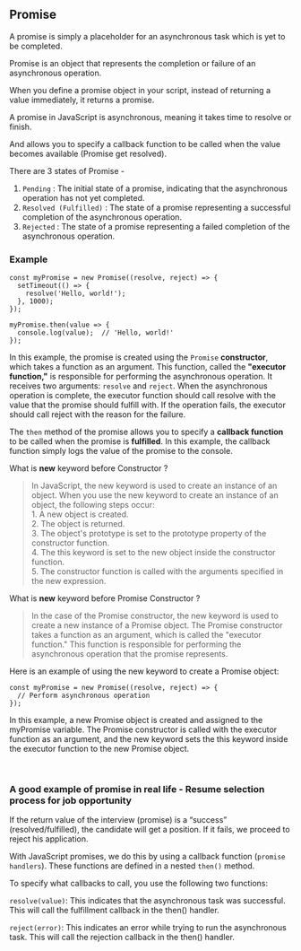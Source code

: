 ## Promise

A promise is simply a placeholder for an asynchronous task which is yet to be completed.

Promise is an object that represents the completion or failure of an asynchronous operation.

When you define a promise object in your script, instead of returning a value immediately, it returns a promise.

A promise in JavaScript is asynchronous, meaning it takes time to resolve or finish.

And allows you to specify a callback function to be called when the value becomes available (Promise get resolved).

There are 3 states of Promise -

1. `Pending` : The initial state of a promise, indicating that the asynchronous operation has not yet completed.
2. `Resolved (Fulfilled)` : The state of a promise representing a successful completion of the asynchronous operation.
3. `Rejected` : The state of a promise representing a failed completion of the asynchronous operation.

### Example

```
const myPromise = new Promise((resolve, reject) => {
  setTimeout(() => {
    resolve('Hello, world!');
  }, 1000);
});

myPromise.then(value => {
  console.log(value);  // 'Hello, world!'
});
```

In this example, the promise is created using the `Promise` **constructor**, which takes a function as an argument. This function, called the **"executor function,"** is responsible for performing the asynchronous operation. It receives two arguments: `resolve` and `reject`. When the asynchronous operation is complete, the executor function should call resolve with the value that the promise should fulfill with. If the operation fails, the executor should call reject with the reason for the failure.

The `then` method of the promise allows you to specify a **callback function** to be called when the promise is **fulfilled**. In this example, the callback function simply logs the value of the promise to the console.

What is **new** keyword before Constructor ?

> In JavaScript, the new keyword is used to create an instance of an object. When you use the new keyword to create an instance of an object, the following steps occur: <br>1. A new object is created. <br>2. The object is returned. <br>3. The object's prototype is set to the prototype property of the constructor function. <br>4. The this keyword is set to the new object inside the constructor function. <br>5. The constructor function is called with the arguments specified in the new expression.

What is **new** keyword before Promise Constructor ?

> In the case of the Promise constructor, the new keyword is used to create a new instance of a Promise object. The Promise constructor takes a function as an argument, which is called the "executor function." This function is responsible for performing the asynchronous operation that the promise represents.

Here is an example of using the new keyword to create a Promise object:

```
const myPromise = new Promise((resolve, reject) => {
  // Perform asynchronous operation
});
```

In this example, a new Promise object is created and assigned to the myPromise variable. The Promise constructor is called with the executor function as an argument, and the new keyword sets the this keyword inside the executor function to the new Promise object.

<br>

### A good example of promise in real life - Resume selection process for job opportunity

If the return value of the interview (promise) is a “success” (resolved/fulfilled), the candidate will get a position. If it fails, we proceed to reject his application.

With JavaScript promises, we do this by using a callback function (`promise handlers`). These functions are defined in a nested `then()` method.

To specify what callbacks to call, you use the following two functions:

`resolve(value)`: This indicates that the asynchronous task was successful. This will call the fulfillment callback in the then() handler.

`reject(error)`: This indicates an error while trying to run the asynchronous task. This will call the rejection callback in the then() handler.
